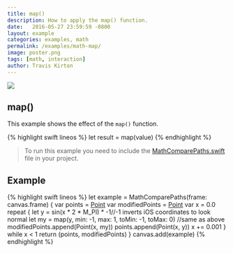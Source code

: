 ```yaml
---
title: map()
description: How to apply the map() function.
date:   2016-05-27 23:59:59 -0800
layout: example
categories: examples, math
permalink: /examples/math-map/
image: poster.png
tags: [math, interaction]
author: Travis Kirton
---
```

![](map.png)

## map()
This example shows the effect of the `map()` function.

{% highlight swift lineos %}
let result = map(value)
{% endhighlight %}

> To run this example you need to include the [MathComparePaths.swift](https://gist.github.com/C4Framework/0705e9ad451fa2b655075ad72432ca46) file in your project.

## Example
{% highlight swift lineos %}
let example = MathComparePaths(frame: canvas.frame) {
    var points = [Point]()
    var modifiedPoints = [Point]()
    var x = 0.0
    repeat {
        let y = sin(x * 2 * M_PI) * -1//-1 inverts iOS coordinates to look normal
        let my = map(y, min: -1, max: 1, toMin: -1, toMax: 0) //same as above
        modifiedPoints.append(Point(x, my))
        points.append(Point(x, y))
        x += 0.001
    } while x < 1
    return (points, modifiedPoints)
}
canvas.add(example)
{% endhighlight %}
